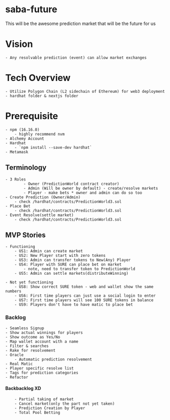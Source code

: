 # saba-future
This will be the awesome prediction market that will be the future for us

# Vision
    - Any resolvable prediction (event) can allow market exchanges

# Tech Overview
    - Utilize Polygon Chain (L2 sidechain of Ethereum) for web3 deployment
    - hardhat folder & nextjs folder

# Prerequisite
    - npm (16.16.0)
        - highly recommend nvm
    - Alchemy Account
    - Hardhat
        - `npm install --save-dev hardhat`
    - Metamask

## Terminology
    - 3 Roles
            - Owner (PredictionWorld contract creator)
            - Admin (Will be owner by default) - create/resolve markets
            - Player - make bets * owner and admin can do so too
    - Create Prediction (Owner/Admin)
        - check /hardhat/contracts/PredictionWorld3.sol
    - Place Bet
        - check /hardhat/contracts/PredictionWorld3.sol
    - Event Resolve(settle market)
        - check /hardhat/contracts/PredictionWorld3.sol

## MVP Stories
    - Functioning
        - US1: Admin can create market
        - US2: New Player start with zero tokens
        - US3: Admin can transfer tokens to New(Any) Player
        - US4: Player with SURE can place bet on market
            - note, need to transfer token to PredictionWorld
        - US5: Admin can settle markets(distributeWinning)

    - Not yet functioning
        - US8: Show correct SURE token - web and wallet show the same numbers
        - US6: First time players can just use a social login to enter
        - US7: First time players will see 100 SURE tokens in balance
        - US9: Players don't have to have matic to place bet

### Backlog
    - Seamless Signup
    - Show actual winnings for players
    - Show outcome as Yes/No
    - Map wallet account with a name
    - Filter & searches
    - Rake for resolvement
    - Oracle
        - Automatic prediction resolvement
    - Real Matic
    - Player specific resolve list
    - Tags for prediction categories
    - Refactor

#### Backbacklog XD
        - Partial taking of market
        - Cancel market(only the part not yet taken)
        - Prediction Creation by Player
        - Total Pool Betting
    
    